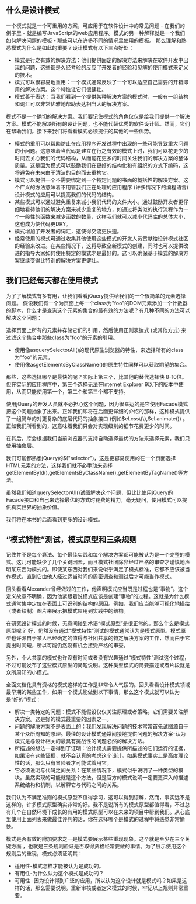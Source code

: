 ## 什么是设计模式

一个模式就是一个可重用的方案，可应用于在软件设计中的常见问题 - 在我们的例子里 - 就是编写JavaScript的web应用程序。模式的另一种解释就是一个我们如何解决问题的模板 - 那些可以在许多不同的情况里使用的模板。 那么理解和熟悉模式为什么是如此的重要？设计模式有以下三点好处：

* 模式是行之有效的解决方法：他们提供固定的解决方法来解决在软件开发中出现的问题，这些都是久经考验的反应了开发者的经验和见解的使用模式来定义的技术。
* 模式可以很容易地重用：一个模式通常反映了一个可以适应自己需要的开箱即用的解决方案。这个特性让它们很健壮。
* 模式善于表达：当我们看到一个提供某种解决方案的模式时，一般有一组结构和词汇可以非常优雅地帮助表达相当大的解决方案。

模式不是一个确切的解决方案。我们要记住模式的角色仅仅是给我们提供一个解决方案。模式不能解决所有的设计问题，也不能代替优秀的软件设计师。然而，它们在帮助我们。接下来我们将看看模式必须提供的其他的一些优势。

* 模式的重用可以帮助防止在应用程序开发过程中出现的一些可能导致重大问题的小问题。这意味着当代码是建立在行之有效的模式上时，我们可以花更少的时间去关心我们的代码结构，从而能花更多的时间关注我们的解决方案的整体质量。这是因为模式可以鼓励我们在更好的结构化和有组织的方式下编码，这将避免在未来由于清洁的目的而去重构它。
* 模式可以提供一个不需要绑定到一个特定问题的书面的概括性的解决方案。这个广义的方法意味着不用管我们正在处理的应用程序 \(许多情况下的编程语言\) 设计模式的应用可以提高我们的代码的结构。
* 某些模式可以通过避免重复来减小我们代码的文件大小。通过鼓励开发者更仔细地看待他们的解决方案来减少重复的地方，如通过将类似的执行流程作为一个一般性的函数来减少函数的数量，这样我们就可以减小代码库的总体大小，这也成为使代码更DRY。
* 模式增加了开发者的词汇，这使得交流更快速。
* 经常使用的模式可通过收集其他使用这些模式的开发人员贡献给设计模式社区的经验来改进。在某些情况下，这将导致全新模式的创建，同时也可以提供改进的指导大家如何使用特定的模式才是最好的。这可以确保基于模式的解决方案继续变得比特别的解决方案更健壮。

## 我们已经每天都在使用模式

为了了解模式有多有用，让我们看看jQuery提供给我们的一个很简单的元素选择问题。 假设我们有一个为页面上每一个class为"foo"的DOM元素添加一个计数器的脚本，什么才是查询这个元素的集合的最有效的方法呢？有几种不同的方法可以解决这个问题：

选择页面上所有的元素并存储它们的引用，然后使用正则表达式 \(或其他方式\) 来过滤这个集合中那些class为"foo"的元素的引用。

* 使用像asquerySelectorAll\(\)的现代原生浏览器的特性，来选择所有的class为"foo"的元素。
* 使用像asgetElementsByClassName\(\)的原生特性同样可以获取期望的集合。

那些，这些选择哪个是最快的呢？实际上第三个，比其他的替代选择快 8-10倍。但在实际的应用程序中，第三个选择无法在Internet Explorer 9以下的版本中使用，从而只能使用第一个，第二个和第三个都不支持。

使用jQuery的开发人员就不必担心这个问题，因为很幸运的是它使用Facade模式把这个问题抽象了出来。正如我们即将在后面更详细的介绍的那样，这种模式提供了一组简单的对更复杂的底层代码的抽象接口 \(例如$el.css\(\),$el.animate\(\)\) 。正如我们所看到的，这意味着我们只会对实现级别的细节花费更少的时间。

在其后，库会根据我们当前浏览器的支持自动选择最优的方法来选择元素，我们只使用抽象层。

我们可能都熟悉jQuery的$\("selector"\)，这是更容易使用的在一个页面选择HTML元素的方法，这样我们就不必手动来选择getElementById\(\),getElementsByClassName\(\),getElementByTagName\(\)等方法。

虽然我们知道querySelectorAll\(\)试图解决这个问题，但比比使用jQuery的Facade接口和自己来选择最优的方式时花费的精力，毫无疑问，使用模式可以提供真实世界的抽象价值。

我们将在本书的后面看到更多的设计模式。

## “模式特性”测试，模式原型和三条规则

记住并不是每个算法、每个最佳实践和每个解决方案都可能被认为是一个完整的模式。这儿可能缺少了几个关键因素，而且模式社团除非经过严格的审查才谨慎地声明某东西为模式的。即使某东西对我们来说似乎满足了模式标准，它都不应该被当作模式，直到它由他人经过适当时间的周密调查和测试后才可能当作模式。

回头看看Alexander曾经做过的工作，他声明模式应当既是过程也是“事物”。这个定义故意不明确，因为他紧跟着说模式应该是创建“事物”的过程。这就是为什么模式通常集中定位在表面上可识别的结构的原因。例如，我们应当能够可视化地描绘（或者绘制）图片来展示把模式应用到实践中的结构。

在研究设计模式的时候，无意间碰到术语“模式原型”是很正常的。那么什么是模式原型呢？ 好，仍然没有通过"模式特性”测试的模式通常认为是模式原型。模式原型也许源自于某人已经确定的值得与社团共享的特定解决方案的工作，然而由于它提出时间短，所以可能仍然没有机会接受严格的审查。

另外，个人共享的模式也许没有时间或者没有兴趣通过“模式特性”测试这个过程，不过可能发布了这些模式原型的简短说明。这种类型模式的简要描述或者片段就是众所周知的小模式。

全面文档化具有资格的模式这样的工作是非常令人气馁的。回头看看设计模式领域最早期的某些工作，如果一个模式能做到以下事情，那么这个模式就可以认为是“好的”模式：

* 解决一类特定的问题：模式不能假设仅仅关注原理或者策略。它们需要关注解决方案。这是好的模式最重要的因素之一。
* 问题的解决方案不是表面上的：我们发现解决问题的技术常常首先试图源自于某个众所周知的原理。最佳的设计模式通常间接地提供问题的解决方案-认为模式是与设计相关的最具有挑战性的问题必然的解决方法。
* 所描述的想法一定得到了证明：设计模式需要提供所描述的它们运行的证据，如果没有这些证据，就不会认真的考虑这个设计。如果模式事实上是高度理论性的话，那么只有冒险者才可能试着用它。
* 它必须说明与代码之间关系：在某些情况下，模式似乎说明了一种类型的模块。虽然实现的可能就是这个方法，但是官方的模式说明一定要更深入的描述系统结构和机制，以解释它与代码之间的关系。

我们认为不满足准则的模式原型不值得学习，这可以得到谅解，然而，事实远不是这样的。许多模式原型确实非常的好。我不是说所有的模式原型都值得看，不过总有几个在自然环境下成长的有用的模式原型可以在未来的项目中帮到我们。从心底里使用上面列表来做最佳评判的话，你在选择哪个是模式的过程中将感觉非常愉快。

模式是否有效的附加要求之一是模式要展示某些重现现象。这个就是至少在三个关键方面 ，也就是三条规则验证是否取得资格经常要做的事情。为了展示使用这个规则后的重现，模式必须证明其：

* 适用性-模式怎样才能被认为是成功的。
* 有用性-为什么认为这个模式是成功的？
* 可用性 -因为设计得到广泛的应用，所以认为这个设计就是模式吗？如果是这样的话，那么需要说明。重新审核或者定义模式的时候，牢记以上规则非常重要。



